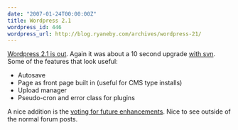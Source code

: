 ```yaml
---
date: "2007-01-24T00:00:00Z"
title: Wordpress 2.1
wordpress_id: 446
wordpress_url: http://blog.ryaneby.com/archives/wordpress-21/
---
```

<a href="http://wordpress.org/development/2007/01/ella-21/">Wordpress 2.1 is out</a>. Again it was about a 10 second upgrade <a href="http://blog.ryaneby.com/archives/easy-wordpress-upgrades-with-svn/">with svn</a>. Some of the features that look useful:

<ul>
<li>Autosave</li>
<li>Page as front page built in (useful for CMS type installs)</li>
<li>Upload manager</li>
<li>Pseudo-cron and error class for plugins</li>
</ul>

A nice addition is the <a href="http://wordpress.org/extend/ideas/">voting for future enhancements</a>. Nice to see outside of the normal forum posts.
